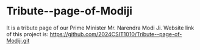 # Tribute--page-of-Modiji
It is a tribute page of our  Prime Minister Mr. Narendra Modi Ji. Website link of this project is: https://github.com/2024CSIT1010/Tribute--page-of-Modiji.git 
